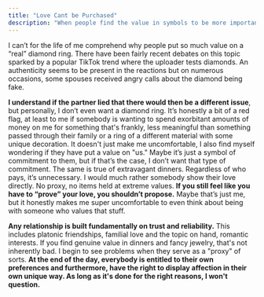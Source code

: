 ```yaml
---
title: "Love Cant be Purchased"
description: "When people find the value in symbols to be more important than the love the symbol stands for, issues arise."
---
```


I can’t for the life of me comprehend why people put so much value on a “real” diamond ring. There have been fairly recent debates on this topic sparked by a popular TikTok trend where the uploader tests diamonds. An authenticity seems to be present in the reactions but on numerous occasions, some spouses received angry calls about the diamond being fake.

**I understand if the partner lied that there would then be a different issue**, but personally, I don’t even want a diamond ring. It’s honestly a bit of a red flag, at least to me if somebody is wanting to spend exorbitant amounts of money on me for something that's frankly, less meaningful than something passed through their family or a ring of a different material with some unique decoration. It doesn't just make me uncomfortable, I also find myself wondering if they have put a value on "us." Maybe it’s just a symbol of commitment to them, but if that’s the case, I don’t want that type of commitment. The same is true of extravagant dinners. Regardless of who pays, it’s unnecessary. I would much rather somebody show their love directly. No proxy, no items held at extreme values. **If you still feel like you have to “prove” your love, you shouldn’t propose.** Maybe that’s just me, but it honestly makes me super uncomfortable to even think about being with someone who values that stuff.

**Any relationship is built fundamentally on trust and reliability.** This includes platonic friendships, familial love and the topic on hand, romantic interests. If you find genuine value in dinners and fancy jewelry, that's not inherently bad. I begin to see problems when they serve as a "proxy" of sorts. **At the end of the day, everybody is entitled to their own preferences and furthermore, have the right to display affection in their own unique way. As long as it's done for the right reasons, I won't question.**